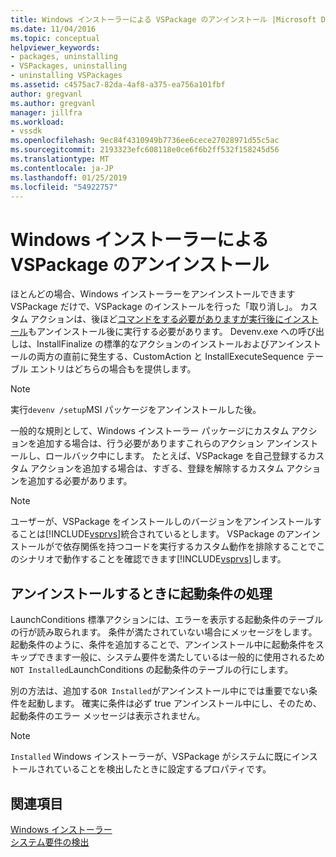 ```yaml
---
title: Windows インストーラーによる VSPackage のアンインストール |Microsoft Docs
ms.date: 11/04/2016
ms.topic: conceptual
helpviewer_keywords:
- packages, uninstalling
- VSPackages, uninstalling
- uninstalling VSPackages
ms.assetid: c4575ac7-82da-4af8-a375-ea756a101fbf
author: gregvanl
ms.author: gregvanl
manager: jillfra
ms.workload:
- vssdk
ms.openlocfilehash: 9ec84f4310949b7736ee6cece27028971d55c5ac
ms.sourcegitcommit: 2193323efc608118e0ce6f6b2ff532f158245d56
ms.translationtype: MT
ms.contentlocale: ja-JP
ms.lasthandoff: 01/25/2019
ms.locfileid: "54922757"
---
```

# <a name="uninstalling-a-vspackage-with-windows-installer"></a>Windows インストーラーによる VSPackage のアンインストール
ほとんどの場合、Windows インストーラーをアンインストールできます VSPackage だけで、VSPackage のインストールを行った「取り消し」。 カスタム アクションは、後ほど[コマンドをする必要がありますが実行後にインストール](../../extensibility/internals/commands-that-must-be-run-after-installation.md)もアンインストール後に実行する必要があります。 Devenv.exe への呼び出しは、InstallFinalize の標準的なアクションのインストールおよびアンインストールの両方の直前に発生する、CustomAction と InstallExecuteSequence テーブル エントリはどちらの場合もを提供します。  
  
> [!NOTE]
>  実行`devenv /setup`MSI パッケージをアンインストールした後。  
  
 一般的な規則として、Windows インストーラー パッケージにカスタム アクションを追加する場合は、行う必要がありますこれらのアクション アンインストールし、ロールバック中にします。 たとえば、VSPackage を自己登録するカスタム アクションを追加する場合は、すぎる、登録を解除するカスタム アクションを追加する必要があります。  
  
> [!NOTE]
>  ユーザーが、VSPackage をインストールしのバージョンをアンインストールすることは[!INCLUDE[vsprvs](../../code-quality/includes/vsprvs_md.md)]統合されているとします。 VSPackage のアンインストールがで依存関係を持つコードを実行するカスタム動作を排除することでこのシナリオで動作することを確認できます[!INCLUDE[vsprvs](../../code-quality/includes/vsprvs_md.md)]します。  
  
## <a name="handling-launch-conditions-at-uninstall-time"></a>アンインストールするときに起動条件の処理  
 LaunchConditions 標準アクションには、エラーを表示する起動条件のテーブルの行が読み取られます。 条件が満たされていない場合にメッセージをします。 起動条件のように、条件を追加することで、アンインストール中に起動条件をスキップできます一般に、システム要件を満たしているは一般的に使用されるため`NOT Installed`LaunchConditions の起動条件のテーブルの行にします。  
  
 別の方法は、追加する`OR Installed`がアンインストール中にでは重要でない条件を起動します。 確実に条件は必ず true アンインストール中にし、そのため、起動条件のエラー メッセージは表示されません。  
  
> [!NOTE]
>  `Installed` Windows インストーラーが、VSPackage がシステムに既にインストールされていることを検出したときに設定するプロパティです。  
  
## <a name="see-also"></a>関連項目  
 [Windows インストーラー](https://msdn.microsoft.com/library/187d8965-c79d-4ecb-8689-10930fa8b3b5)   
 [システム要件の検出](../../extensibility/internals/detecting-system-requirements.md)